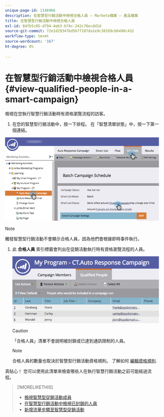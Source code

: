 ```yaml
---
unique-page-id: 1146966
description: 在智慧型行銷活動中檢視合格人員 — Marketo檔案 — 產品檔案
title: 在智慧型行銷活動中檢視合格人員
exl-id: 84fb5c85-d794-4eb3-b74c-242c76ecdd1d
source-git-commit: 72e1d29347bd5b77107da1e9c30169cb6490c432
workflow-type: tm+mt
source-wordcount: '167'
ht-degree: 0%

---
```


# 在智慧型行銷活動中檢視合格人員 {#view-qualified-people-in-a-smart-campaign}

檢視在您執行智慧行銷活動時有資格瀏覽流程的訪客。

1. 在您的智慧型行銷活動中，按一下排程。 在「智慧清單狀態」中，按一下第一個連結。

![](assets/qualifedpeople-hands.png)

>[!NOTE]
>
>觸發智慧型行銷活動不會顯示合格人員，因為他們會根據即時事件執行。

1. 此 **合格人員** 索引標籤會列出在促銷活動執行時有資格瀏覽流程的人員。

   ![](assets/qualifiedpeople-tab.png)

   >[!CAUTION]
   >
   >「合格人員」清單不會說明被封鎖或已達到通訊限制的人員。

   >[!NOTE]
   >
   >合格人員的數量也取決於智慧型行銷活動資格規則。 了解如何 [編輯資格規則](/help/marketo/product-docs/core-marketo-concepts/smart-campaigns/using-smart-campaigns/edit-qualification-rules-in-a-smart-campaign.md).

真貼心！ 您可以使用此清單來檢查哪些人在執行智慧行銷活動之前可能經過流程。

>[!MORELIKETHIS]
>
>* [檢視智慧型促銷活動成員](/help/marketo/product-docs/core-marketo-concepts/smart-campaigns/smart-campaign-data/view-smart-campaign-members.md)
>* [在智慧型行銷活動中檢視已封鎖的人員](/help/marketo/product-docs/core-marketo-concepts/smart-campaigns/smart-campaign-data/view-blocked-people-in-a-smart-campaign.md)
>* [新增流量步驟至智慧型促銷活動](/help/marketo/product-docs/core-marketo-concepts/smart-campaigns/flow-actions/add-a-flow-step-to-a-smart-campaign.md)

